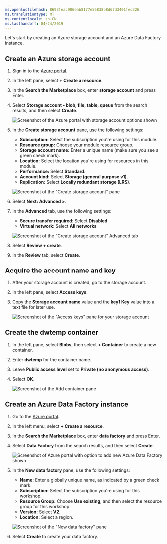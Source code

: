 ```yaml
---
ms.openlocfilehash: 8693feac906eab8177e56838b8d67d3401fed326
ms.translationtype: MT
ms.contentlocale: zh-CN
ms.lasthandoff: 04/24/2019
---
```

Let's start by creating an Azure storage account and an Azure Data Factory instance.

## <a name="create-an-azure-storage-account"></a>Create an Azure storage account

1. Sign in to the [Azure portal](https://portal.azure.com?azure-portal=true).
1. In the left pane, select **+ Create a resource**.
1. In the **Search the Marketplace** box, enter **storage account** and press Enter.
1. Select **Storage account - blob, file, table, queue** from the search results, and then select **Create**.

   ![Screenshot of the Azure portal with storage account options shown](../media/add-resource.png)

1. In the **Create storage account** pane, use the following settings:

   - **Subscription:** Select the subscription you're using for this module.
   - **Resource group:** Choose your module resource group.
   - **Storage account name:** Enter a unique name (make sure you see a green check mark).
   - **Location:** Select the location you're using for resources in this module.
   - **Performance:** Select **Standard**.
   - **Account kind:** Select **Storage (general purpose v1)**.
   - **Replication:** Select **Locally redundant storage (LRS)**.

   ![Screenshot of the "Create storage account" pane](../media/create-storage-account.png)

1. Select **Next: Advanced >**.
1. In the **Advanced** tab, use the following settings:

    - **Secure transfer required**: Select **Disabled**
    - **Virtual network**: Select **All networks**

   ![Screenshot of the "Create storage account" Advanced tab](../media/create-storage-account-advanced.png)

1. Select **Review + create**.
1. In the **Review** tab, select **Create**.

## <a name="acquire-the-account-name-and-key"></a>Acquire the account name and key

1. After your storage account is created, go to the storage account.
1. In the left pane, select **Access keys**.
1. Copy the **Storage account name** value and the **key1 Key** value into a text file for later use.

   ![Screenshot of the "Access keys" pane for your storage account](../media/access-keys.png)

## <a name="create-the-dwtemp-container"></a>Create the dwtemp container

1. In the left pane, select **Blobs**, then select **+ Container** to create a new container.
1. Enter **dwtemp** for the container name.
1. Leave  **Public access level** set to **Private (no anonymous access)**.
1. Select **OK**.

   ![Screenshot of the Add container pane](../media/add-container.png)

## <a name="create-an-azure-data-factory-instance"></a>Create an Azure Data Factory instance

1. Go to the [Azure portal](https://portal.azure.com?azure-portal=true).
1. In the left menu, select **+ Create a resource**.
1. In the **Search the Marketplace** box, enter **data factory** and press Enter.
1. Select **Data Factory** from the search results, and then select **Create**.

   ![Screenshot of Azure portal with option to add new Azure Data Factory shown](../media/add-resource-data-factory.png)

1. In the **New data factory** pane, use the following settings:

    - **Name:** Enter a globally unique name, as indicated by a green check mark.
    - **Subscription:** Select the subscription you're using for this workshop.
    - **Resource Group:** Choose **Use existing**, and then select the resource group for this workshop.
    - **Version:** Select **V2**.
    - **Location:** Select a region.

    ![Screenshot of the "New data factory" pane](../media/add-new-data-factory.png)

1. Select **Create** to create your data factory.